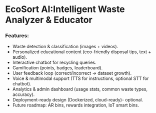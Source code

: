# EcoSort AI:Intelligent Waste Analyzer & Educator
### Features:
- Waste detection & classification (images + videos).
- Personalized educational content (eco-friendly disposal tips, text + audio).
- Interactive chatbot for recycling queries.
- Gamification (points, badges, leaderboard).
- User feedback loop (correct/incorrect → dataset growth).
- Voice & multimodal support (TTS for instructions, optional STT for chatbot).
- Analytics & admin dashboard (usage stats, common waste types, accuracy).
- Deployment-ready design (Dockerized, cloud-ready)- optional.
- Future roadmap: AR bins, rewards integration, IoT smart bins.
